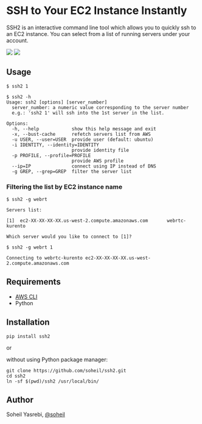 # SSH to Your EC2 Instance Instantly
SSH2 is an interactive command line tool which allows you to quickly ssh to an EC2 instance. You can select from a list of running servers under your account.

![](https://raw.githubusercontent.com/soheil/ssh2/master/docs/Screen%20Shot%202015-12-06%20at%2012.47.53%20PM.png)
![](https://raw.githubusercontent.com/soheil/ssh2/master/docs/Screen%20Shot%202015-12-06%20at%2012.48.10%20PM.png)

## Usage
```
$ ssh2 1
```

```
$ ssh2 -h
Usage: ssh2 [options] [server_number]
  server_number: a numeric value corresponding to the server number
  e.g.: 'ssh2 1' will ssh into the 1st server in the list.

Options:
  -h, --help            show this help message and exit
  -x, --bust-cache      refetch servers list from AWS
  -u USER, --user=USER  provide user (default: ubuntu)
  -i IDENTITY, --identity=IDENTITY
                        provide identity file
  -p PROFILE, --profile=PROFILE
                        provide AWS profile
  --ip=IP               connect using IP instead of DNS
  -g GREP, --grep=GREP  filter the server list
```

### Filtering the list by EC2 instance name

```
$ ssh2 -g webrt

Servers list:

[1]  ec2-XX-XX-XX-XX.us-west-2.compute.amazonaws.com       webrtc-kurento

Which server would you like to connect to [1]? 

$ ssh2 -g webrt 1

Connecting to webrtc-kurento ec2-XX-XX-XX-XX.us-west-2.compute.amazonaws.com
```



## Requirements
* [AWS CLI](https://aws.amazon.com/cli/)
* Python

## Installation
```
pip install ssh2
```

or

without using Python package manager:
```
git clone https://github.com/soheil/ssh2.git
cd ssh2
ln -sf $(pwd)/ssh2 /usr/local/bin/
```

## Author
Soheil Yasrebi, [@soheil](https://twitter.com/soheil)
